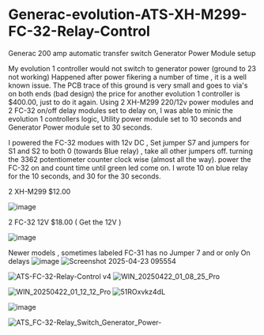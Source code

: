 # Generac-evolution-ATS-XH-M299-FC-32-Relay-Control
Generac 200 amp automatic transfer switch Generator Power Module setup

My evolution 1 controller would not switch to generator power (ground to 23 not working) Happened after power fikering a number of time , it is a well known issue.
The PCB trace of this ground is very small and goes to via's on both ends (bad design) the price for another evolution 1 controller is $400.00, just to do it again.
Using 2 XH-M299 220/12v power modules and 2 FC-32 on/off delay modules set to delay on, I was able to minic the evolution 1 controllers logic, Utility power module set to 10 seconds and Generator Power module set to 30 seconds.

I powered the FC-32 modues with 12v DC , Set jumper S7 and jumpers for S1 and S2 to both 0 (towards Blue relay) , take all other jumpers off. turning the 3362 potentiometer counter clock wise (almost all the way). power the FC-32 on and count time until green led come on. I wrote 10 on blue relay for the 10 seconds, and 30 for the 30 seconds. 


2 XH-M299 $12.00

 ![image](https://github.com/user-attachments/assets/3018a479-a694-4f69-853c-20f9603e0406)

2 FC-32 12V $18.00  ( Get the 12V )

![image](https://github.com/user-attachments/assets/47bb39c4-51f2-480f-94f2-43e0c376f8d1)


Newer models , sometimes labeled FC-31 has no Jumper 7 and or only On delays
![image](https://github.com/user-attachments/assets/f4c9e54a-6893-4a8f-acff-7aaa83a6adcc)  ![Screenshot 2025-04-23 095554](https://github.com/user-attachments/assets/78fbc13e-1fe9-40f2-8d92-96f1037945d9)



![ATS-FC-32-Relay-Control v4](https://github.com/user-attachments/assets/3abfb17b-9f8a-4026-a115-d1582021d6ec)  ![WIN_20250422_01_08_25_Pro](https://github.com/user-attachments/assets/20ffee26-eafd-4610-b78d-db8d5a2627fb)

![WIN_20250422_01_12_12_Pro](https://github.com/user-attachments/assets/369115ee-e11c-4fcf-a166-cb95296c19f2)   ![51ROxvkz4dL](https://github.com/user-attachments/assets/3d673952-681c-48be-8f90-f028855c78bf)

![image](https://github.com/user-attachments/assets/bc35af70-bd42-415e-a50a-cd05f365158c)

![ATS_FC-32-Relay_Switch_Generator_Power-](https://github.com/user-attachments/assets/4a1990c6-3be6-4f06-b012-506aee4612ab)





